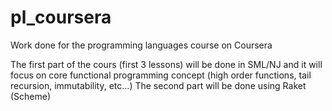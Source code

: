 pl_coursera
===========

Work done for the programming languages course on Coursera

The first part of the cours (first 3 lessons) will be done in SML/NJ and it will focus on core functional programming concept (high order functions, tail recursion, immutability, etc...)
The second part will be done using Raket (Scheme)
